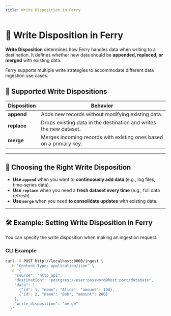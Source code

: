 ```yaml
---
title: Write Disposition in Ferry
---
```


# 🔀 Write Disposition in Ferry

**Write Disposition** determines how Ferry handles data when writing to a destination. It defines whether new data should be **appended, replaced, or merged** with existing data.

Ferry supports multiple write strategies to accommodate different data ingestion use cases.


## 📌 Supported Write Dispositions

| Disposition  | Behavior |
|-------------|----------|
| **append**  | Adds new records without modifying existing data. |
| **replace** | Drops existing data in the destination and writes the new dataset. |
| **merge**   | Merges incoming records with existing ones based on a primary key. |

---

## 🔄 Choosing the Right Write Disposition

- **Use `append`** when you want to **continuously add data** (e.g., log files, time-series data).  
- **Use `replace`** when you need a **fresh dataset every time** (e.g., full data refresh).  
- **Use `merge`** when you need **to consolidate updates** with existing data.  

---

## 🛠️ Example: Setting Write Disposition in Ferry

You can specify the write disposition when making an ingestion request.

### **CLI Example**
```sh
curl -X POST http://localhost:8000/ingest \
  -H "Content-Type: application/json" \
  -d '{
    "source": "http_api",
    "destination": "postgres://user:password@host:port/database",
    "data": [
      {"id": 1, "name": "Alice", "amount": 100},
      {"id": 2, "name": "Bob", "amount": 200}
    ],
    "write_disposition": "merge"
  }'
